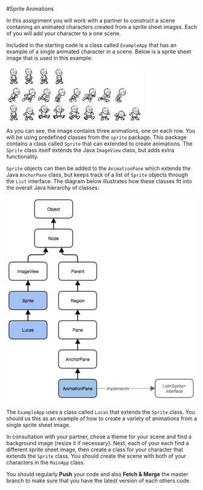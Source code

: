 #Sprite Animations

In this assignment you will work with a partner to construct a scene containing an animated characters created from a sprite sheet images. Each of you will add your character to a one scene.

Included in the starting code is a class called `ExampleApp` that has an example of a single animated character in a scene. Below is a sprite sheet image that is used in this example:

![Lucas Sprite Sheet Image](src/sprite-lucas.png)

As you can see, the image contains three animations, one on each row. You will be using predefined classes from the `sprite` package. This package contains a class called `Sprite` that can extended to create animations. The `Sprite` class itself extends the Java `ImageView` class, but adds extra functionality. 

`Sprite` objects can then be added to the `AnimationPane` which extends the Java `AnchorPane` class, but keeps track of a list of `Sprite` objects through the `List` interface. The diagram below illustrates how these classes fit into the overall Java hierarchy of classes:

![Class Hierarchy](hierarchy.png)

The `ExampleApp` uses a class called `Lucas` that extends the `Sprite` class. You should us this as an example of how to create a variety of animations from a single sprite sheet image.

In consultation with your partner, chose a theme for your scene and find a background image (resize it if necessary). Next, each of your each find a different sprite sheet image, then create a class for your character that extends the `Sprite` class. You should create the scene with both of your characters in the `MainApp` class. 

You should regularly **Push** your code and also **Fetch & Merge** the master branch to make sure that you have the latest version of each others code.